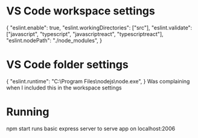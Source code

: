 # VS Code workspace settings
{
    "eslint.enable": true,
    "eslint.workingDirectories": ["src"],
    "eslint.validate": ["javascript", "typescript", "javascriptreact", "typescriptreact"],
    "eslint.nodePath": "./node_modules",
}

# VS Code folder settings
{
	"eslint.runtime": "C:\\Program Files\\nodejs\\node.exe",
}
Was complaining when I included this in the workspace settings


# Running
npm start runs basic express server to serve app on localhost:2006